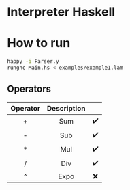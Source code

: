 # Interpreter Haskell

# How to run

```sh
happy -i Parser.y
runghc Main.hs < examples/example1.lam
```

## Operators

| Operator | Description |                    |
| :------: | :---------: | :----------------: |
|    +     |     Sum     | :heavy_check_mark: |
|    -     |     Sub     | :heavy_check_mark: |
|    \*    |     Mul     | :heavy_check_mark: |
|    /     |     Div     | :heavy_check_mark: |
|    ^     |    Expo     |        :x:         |
